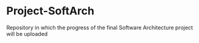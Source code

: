 # Project-SoftArch
Repository in which the progress of the final Software Architecture project will be uploaded

